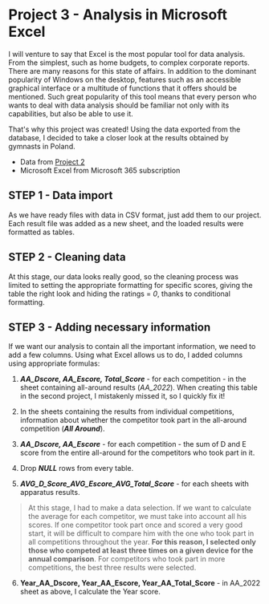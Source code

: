 # Project 3 - Analysis in Microsoft Excel

I will venture to say that Excel is the most popular tool for data analysis. From the simplest, such as home budgets, to complex corporate reports. There are many reasons for this state of affairs. In addition to the dominant popularity of Windows on the desktop, features such as an accessible graphical interface or a multitude of functions that it offers should be mentioned. Such great popularity of this tool means that every person who wants to deal with data analysis should be familiar not only with its capabilities, but also be able to use it.

That's why this project was created! Using the data exported from the database, I decided to take a closer look at the results obtained by gymnasts in Poland.

* Data from [Project 2](https://github.com/Asturn15/Gymnastics-on-GitHub/tree/main/Project%202%20-%20SQL%20data%20base%20%26%20query/Exported%20tables%20-%20CSV)
* Microsoft Excel from Microsoft 365 subscription

## STEP 1 - Data import

As we have ready files with data in CSV format, just add them to our project. Each result file was added as a new sheet, and the loaded results were formatted as tables.

## STEP 2 - Cleaning data

At this stage, our data looks really good, so the cleaning process was limited to setting the appropriate formatting for specific scores, giving the table the right look and hiding the ratings = _0_, thanks to conditional formatting.

## STEP 3 - Adding necessary information

If we want our analysis to contain all the important information, we need to add a few columns. Using what Excel allows us to do, I added columns using appropriate formulas:

1. ___AA_Dscore, AA_Escore, Total_Score___ - for each competition - in the sheet containing all-around results (_AA_2022_). When creating this table in the second project, I mistakenly missed it, so I quickly fix it!

2. In the sheets containing the results from individual competitions, information about whether the competitor took part in the all-around competition (___All Around___).

3. ___AA_Dscore, AA_Escore___ - for each competition - the sum of D and E score from the entire all-around for the competitors who took part in it.

4. Drop ___NULL___ rows from every table.

5. ___AVG_D_Score_AVG_Escore_AVG_Total_Score___ - for each sheets with apparatus results.

>At this stage, I had to make a data selection. If we want to calculate the average for each competitor, we must take into account all his scores. If one competitor took part once and scored a very good start, it will be difficult to compare him with the one who took part in all competitions throughout the year. __For this reason, I selected only those who competed at least three times on a given device for the annual comparison__. For competitors who took part in more competitions, the best three results were selected.

6. __Year_AA_Dscore, Year_AA_Escore, Year_AA_Total_Score__ - in AA_2022 sheet as above, I calculate the Year score.